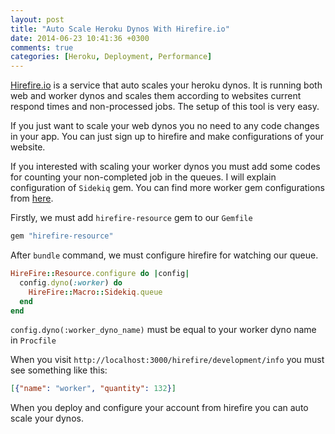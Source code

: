 ```yaml
---
layout: post
title: "Auto Scale Heroku Dynos With Hirefire.io"
date: 2014-06-23 10:41:36 +0300
comments: true
categories: [Heroku, Deployment, Performance]
---
```


<a href="http://www.hirefire.io">Hirefire.io</a> is a service that auto scales your heroku dynos. It is running both web and worker dynos and scales them according to websites current respond times and non-processed jobs. The setup of this tool is very easy.

<!-- more -->

If you just want to scale your web dynos you no need to any code changes in your app. You can just sign up to hirefire and make configurations of your website.

If you interested with scaling your worker dynos you must add some codes for counting your non-completed job in the queues. I will explain configuration of <code>Sidekiq</code> gem. You can find more worker gem configurations from <a href="http://hirefire.io/documentation/guides/macros">here</a>.

Firstly, we must add <code>hirefire-resource</code> gem to our <code>Gemfile</code>

``` ruby
gem "hirefire-resource"
```

After <code>bundle</code> command, we must configure hirefire for watching our queue.

``` ruby
HireFire::Resource.configure do |config|
  config.dyno(:worker) do
    HireFire::Macro::Sidekiq.queue
  end
end
```

<code>config.dyno(:worker_dyno_name)</code> must be equal to your worker dyno name in <code>Procfile</code>


When you visit <code>http://localhost:3000/hirefire/development/info</code> you must see something like this:

``` json
[{"name": "worker", "quantity": 132}]
```

When you deploy and configure your account from hirefire you can auto scale your dynos.
